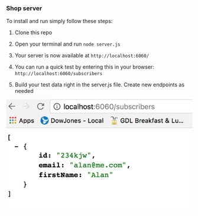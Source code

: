 ### Shop server
To install and run simply follow these steps:

1)  Clone this repo

2)  Open your terminal and run `node server.js`

3)  Your server is now available at `http://localhost:6060/`

4)  You can run a quick test by entering this in your browser: `http://localhost:6060/subscribers`

5)  Build your test data right in the server.js file. Create new endpoints as needed

![React Shop API](reactjs-server.png "React Shop API")

